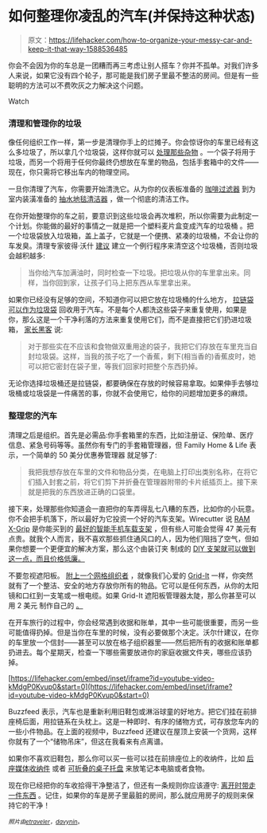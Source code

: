 # 如何整理你凌乱的汽车(并保持这种状态)

> 原文：<https://lifehacker.com/how-to-organize-your-messy-car-and-keep-it-that-way-1588536485>

你会不会因为你的车总是一团糟而再三考虑让别人搭车？你并不孤单。对我们许多人来说，如果它没有四个轮子，那可能是我们房子里最不整洁的房间。但是有一些聪明的方法可以不费吹灰之力解决这个问题。

Watch

### 清理和管理你的垃圾

像任何组织工作一样，第一步是清理你手上的烂摊子。你会惊讶你的车里已经有这么多垃圾了，所以拿几个垃圾袋，这样你就可以 [处理那些杂物](https://lifehacker.com/how-clutter-affects-your-brain-and-what-you-can-do-abo-662647035) 。一个袋子将用于垃圾，而另一个将用于任何你最终仍想放在车里的物品，包括手套箱中的文件——现在，你只需将它移出车内的物理空间。

一旦你清理了汽车，你需要开始清洗它。从为你的仪表板准备的 [咖啡过滤器](http://lifehacker.com/clean-the-interior-of-your-car-with-a-coffee-filter-1467837218) 到为室内装潢准备的 [抽水地毯清洁器](http://lifehacker.com/clean-your-cars-cloth-upholstery-with-a-water-extractio-5951456) ，做一个彻底的清洁工作。

在你开始整理你的车之前，要意识到这些垃圾会再次堆积，所以你需要为此制定一个计划。你能做的最好的事情之一就是把一个塑料麦片盒变成汽车的垃圾桶 。把一个垃圾袋放入垃圾箱，盖上盖子，它就是一个便携、紧凑的垃圾桶，不会让你的车发臭。清理专家彼得·沃什 [建议](http://www.oprah.com/home/Car-Cleaning-Tips-from-Decluttering-Expert-Peter-Walsh/4) 建立一个例行程序来清空这个垃圾桶，否则垃圾会越积越多:

> 当你给汽车加满油时，同时检查一下垃圾。把垃圾从你的车里拿出来。同样，当你回到家，让孩子们马上把东西从车里拿出来。

如果你已经没有足够的空间，不知道你可以把它放在垃圾桶的什么地方， [拉链袋可以作为垃圾袋](http://lifehacker.com/recycle-ziploc-bags-as-self-sealing-car-trash-bags-5542697) 回收用于汽车。不是每个人都洗这些袋子来重复使用，如果是你，那么这是一个干净利落的方法来重复使用它们，而不是直接把它们扔进垃圾箱， [家长黑客](http://www.parenthacks.com/2010/05/ziploc.html) 说:

> 对于那些实在不应该和食物做双重用途的袋子，我把它们存放在车里充当自封垃圾袋。这样，当我的孩子吃了一个香蕉，剩下(相当香的)香蕉皮时，她可以把它密封在袋子里，等我们回家时把整个东西扔掉。

无论你选择垃圾桶还是拉链袋，都要确保在存放的时候容易拿取。如果伸手去够垃圾桶或垃圾袋是一件痛苦的事，你就不会使用它，给你的问题增加更多的麻烦。

### 整理您的汽车

清理之后是组织。首先是必需品:你手套箱里的东西，比如注册证、保险单、医疗信息、紧急号码等等。虽然你有专门的手套箱管理器，但 Family Home & Life 表示，一个简单的 50 美分优惠券管理器 就足够了:

> 我把我想存放在车里的文件和物品分类，在电脑上打印出类别名称，在将它们插入封套之前，将它们剪下并折叠在管理器附带的卡片纸插页上。接下来就是把我的东西放进正确的口袋里。

接下来，处理那些你知道会一直把你的车弄得乱七八糟的东西，比如你的小玩意。你不会把手机落下，所以最好为它投资一个好的汽车支架。Wirecutter 说 [RAM X-Grip](http://www.amazon.com/gp/product/B0066BWMNU?asc_campaign=InlineText&asc_refurl=https://lifehacker.com/how-to-organize-your-messy-car-and-keep-it-that-way-1588536485&asc_source=&tag=kinjalifehackerlink-20) 是你能买到的 [最好的智能手机车载支架](http://thewirecutter.com/reviews/best-smartphone-car-mount-is-the-ram-x-grip/) ，但有些人可能会觉得 47 美元有点贵。就我个人而言，我不喜欢那些抓住通风口的人，因为他们阻挡了空气，但如果你想要一个更便宜的解决方案，那么这个由装订夹 制成的 [DIY 支架就可以做到这一点，而且价格低廉。](http://lifehacker.com/how-to-build-a-car-mount-for-your-cellphone-from-office-5747897)

不要忽视遮阳板。 [附上一个网格组织者](https://lifehacker.com/mount-a-grid-organizer-in-your-car-to-keep-important-st-1543986495) ，就像我们心爱的 [Grid-It](http://www.amazon.com/Grid-It-Visor-Organizer-Black-CPG30BK/dp/B003IG7LJ6?asc_campaign=InlineText&asc_refurl=https://lifehacker.com/how-to-organize-your-messy-car-and-keep-it-that-way-1588536485&asc_source=&tag=kinjalifehackerlink-20) 一样，你突然就有了一个整洁、安全的地方存放你所有的物品。它可以是任何东西，从你的太阳镜和口红到一支笔或一根电缆。如果 Grid-It 遮阳板管理器太陡，那么你甚至可以用 2 美元 制作自己的 [。](http://simplystrikingblog.com/2013/11/27/diy-elastic-grid-organizer-great-gift-for-men-and-under-2/)

在开车旅行的过程中，你会经常遇到收据和账单，其中一些可能很重要，而另一些可能值得扔掉。但是当你在车里的时候，没有必要做那个决定。沃尔什建议，在你的车里放一个信封——甚至可以放在格子组织器里——然后把所有的收据和账单都扔进去。每个星期天，检查一下哪些需要放进你的家庭收据文件夹，哪些应该扔掉。

 [https://lifehacker.com/embed/inset/iframe?id=youtube-video-kMdgP0Kvup0&start=0](https://lifehacker.com/embed/inset/iframe?id=youtube-video-kMdgP0Kvup0&start=0) 

Buzzfeed 表示，汽车也是重新利用旧鞋包或淋浴球童的好地方。把它们挂在前排座椅后面，用拉链系在头枕上。这是一种即时、有序的储物方式，可存放您车内的一些小件物品。在上面的视频中，Buzzfeed 还建议在屋顶上安装一个货网，这样你就有了一个“储物吊床”，但这在我看来有点离谱。

如果你不喜欢旧鞋包，那么你可以买一些可以挂在前排座位上的收纳件，比如 [后座媒体收纳件](http://www.organizeit.com/backseat-media-organizer.asp) 或者 [可折叠的桌子托盘](http://lifehacker.com) 来放笔记本电脑或者食物。

现在你已经把你的车收拾得干净整洁了，但还有一条规则你应该遵守: [离开时带走一件东西](https://lifehacker.com/maintain-your-clutter-free-house-by-always-taking-one-i-5943882) 。记住，如果你的车是房子里最脏的房间，那么就应用房子的规则来保持它的干净！

*<small>照片由</small>*[*<small>etraveler</small>*](http://www.shutterstock.com/pic.mhtml?id=121644469&src=id)*<small>，</small>*[*<small>davynin</small>*](http://www.flickr.com/photos/44124370018@N01/3558481294/)<small>。</small>